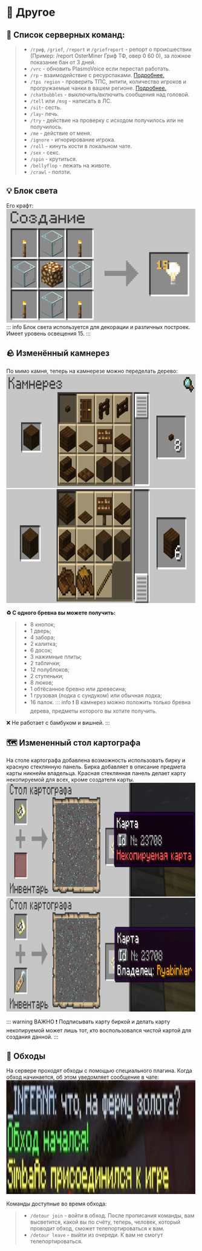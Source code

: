 # 🔐 Другое

## 🔖 Список серверных команд:

> - `/гриф`, `/grief`, `/report` и `/griefreport` - репорт о происшествии (Пример: /report OsterMiner Гриф ТФ, овер 0 60 0), за ложное показание бан от 3 дней.
> - `/vrc` - обновить PlasmoVoice если перестал работать.
> - `/rp` - взаимодействие с ресурспаками. [Подробнее.](https://wiki.sp-mini.ru/game-mechanics/uploading-rp)
> - `/tps region` - проверить ТПС, энтити, количество игроков и прогружаемые чанки в вашем регионе. [Подробнее.](https://wiki.sp-mini.ru/game-mechanics/core#%F0%9F%92%BB-tps-region)
> - `/chatbubbles` - выключить/включить сообщения над головой.
> - `/tell` или `/msg` - написать в ЛС.
> - `/sit`- сесть.
> - `/lay`- лечь.
> - `/try` - действие на проверку с исходом получилось или не получилось.
> - `/me` - действие от меня.
> - `/ignore` - игнорирование игрока.
> - `/roll` - кинуть кости в локальном чате.
> - `/sex` - секс.
> - `/spin` - крутиться.
> - `/bellyflop` - лежать на животе.
> - `/crawl` - ползти.

## 💡 Блок света

Его крафт:
<img src="/game-mechanics/image/commands/1752407768886.png" width="500" height="300">
::: info
Блок света используется для декорации и различных построек. Имеет уровень освещения 15.
:::

## 🪨 Изменённый камнерез
По мимо камня, теперь на камнерезе можно переделать дерево:
<img src="/game-mechanics/image/commands/1752408755283.png" width="500" height="300">
<img src="/game-mechanics/image/commands/1752408831592.png" width="500" height="300">

**♻️ C одного бревна вы можете получить:**
> - 8 кнопок;
> - 1 дверь;
> - 4 забора;
> - 2 калитка;
> - 6 досок;
> - 3 нажимные плиты;
> - 2 таблички;
> - 12 полублоков;
> - 2 ступеньки;
> - 8 люков;
> - 1 обтёсанное бревно или древесина;
> - 1 грузовая (лодка с сундуком) или обычная лодка;
> - 16 палок.
::: info
❗ В камнерез можно положить только бревна дерева, предметы которого вы хотите получить.

❌ Не работает с бамбуком и вишней. 
:::

## 🗺️ Измененный стол картографа
На столе картографа добавлена возможность использовать бирку и красную стеклянную панель.
Бирка добавляет в описание предмета карты никнейм владельца. Красная стеклянная панель делает карту некопируемой для всех, кроме создателя карты.
<img src="/game-mechanics/image/commands/1752485417592.png" width="500" height="300">
<img src="/game-mechanics/image/commands/1752485422046.png" width="500" height="300">

::: warning ВАЖНО
❗ Подписывать карту биркой и делать карту некопируемой может лишь тот, кто воспользовался чистой картой для создания данной.
:::


## 🚸 Обходы
На сервере проходят обходы с помощью специального плагина.
Когда обход начинается, об этом уведомляет сообщение в чате:
<img src="/game-mechanics/image/commands/1752410681163.png" width="500" height="300">

Команды доступные во время обхода:
> - `/detour join` - войти в обход. После прописания команды, вам высветится, какой вы по счёту, теперь, человек, который проводит обход, сможет телепортироваться к вам.
> - `/detour leave` - выйти из очереди. К вам не смогут телепортироваться.

